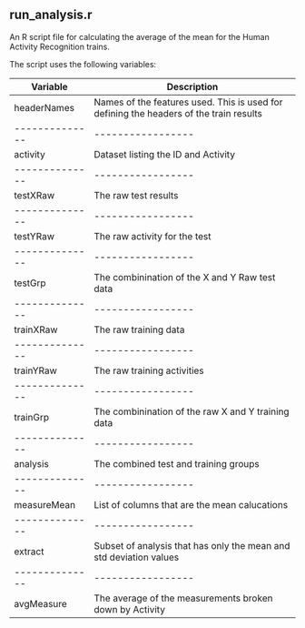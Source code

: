 ## run_analysis.r

An R script file for calculating the average of the mean for the Human Activity Recognition trains.

The script uses the following variables:


| Variable     | Description     |
|--------------|-----------------|
| headerNames  | Names of the features used.  This is used for defining the headers of the train results |
|--------------|-----------------|
| activity     | Dataset listing the ID and Activity |
|--------------|-----------------|
| testXRaw     | The raw test results |
|--------------|-----------------|
| testYRaw     | The raw activity for the test |
|--------------|-----------------|
| testGrp      | The combinination of the X and Y Raw test data |
|--------------|-----------------|
| trainXRaw    | The raw training data |
|--------------|-----------------|
| trainYRaw    | The raw training activities  |
|--------------|-----------------|
| trainGrp     | The combinination of the raw X and Y training data |
|--------------|-----------------|
| analysis     | The combined test and training groups |
|--------------|-----------------|
| measureMean  | List of columns that are the mean calucations |
|--------------|-----------------|
| extract      | Subset of analysis that has only the mean and std deviation values
|--------------|-----------------|
| avgMeasure   | The average of the measurements broken down by Activity |